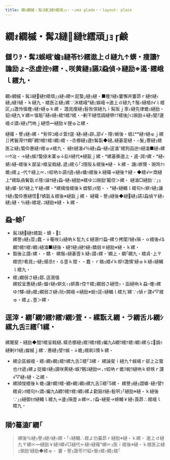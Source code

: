 ```yaml
---
title: 繝ｫ繝槭・髯ｽ縺縺ｾ繧頑｣ｮ・・uma glade・・layout: place
---
```



# 繝ｫ繝槭・髯ｽ縺縺ｾ繧頑｣ｮ 鹸

## 讎りｦ・髯ｽ蜈峨′蟾ｮ縺苓ｾｼ繧遨上ｄ縺九↑蠎・痩讓ｹ譫励ょｰ丞虚迚ｩ繧・､咲黄縺ｮ讌ｽ蝨偵→縺励※遏･繧峨ｌ繧九・
繝ｫ繝槭・髯ｽ縺縺ｾ繧頑｣ｮ縺ｯ縲∝屁蟄｣縺ｮ縺・■蟶ｸ縺ｫ窶懈丼窶昴ｒ縺ｾ縺ｨ縺｣縺ｦ縺・ｋ縺九・繧医≧縺ｪ縲∵沐繧峨°縺ｪ蜈峨→遨上ｄ縺九↑鬚ｨ縺梧ｵ√ｌ繧区｣ｮ譫怜慍蟶ｯ縺ｧ縺ゅｋ縲・ 
譫晁痩縺ｮ髫咎俣縺九ｉ髯阪ｊ豕ｨ縺先律蟾ｮ縺励・貂ｩ縺九￥縲∝慍髱｢縺ｫ縺ｯ繧ｳ繧ｱ繧・ｰ剰干縺悟調縺堺ｹｱ繧後∫ｩｺ豌励↓縺ｯ闃ｱ邊峨ｄ譛ｨ縺ｮ鬥吶ｊ縺悟━縺励￥貍ゅ≧縲・ 

縺薙・譽ｮ縺ｯ縲・*髣倅ｺ峨ｄ萓ｵ逡･縺ｨ縺ｯ辟｡邵√・隱ｿ蜥後・蝣ｴ**縺ｧ縺ゅｊ縲∬拷鬟溽ｳｻ繝｢繝ｳ繧ｹ繧ｿ繝ｼ繧・ｰ丞梛縺ｮ邊ｾ髴翫◆縺｡縺碁寔縺・∩髮｣謇縺ｮ繧医≧縺ｪ蟄伜惠縺ｧ繧ゅ≠繧九・ 
縺ｾ縺溘√％縺ｮ蝨ｰ縺ｫ逕溘″繧狗函迚ｩ縺溘■縺ｯ縲∽ｻ冶・→縺ｮ蜈ｱ蟄倬未菫ゅ↓髟ｷ縺代※縺翫ｊ縲・*縲碁撕遨上・遏･諤ｧ縲・*縺ｨ蜻ｼ縺ｰ繧後ｋ鄙呈ｧ繧呈戟縺､遞ｮ繧ら｢ｺ隱阪＆繧後※縺・ｋ縲・
譏ｼ螟懊・豌玲ｸｩ蟾ｮ繧ょｰ代↑縺上∝､ｩ蛟吶ｂ讌ｵ遶ｯ縺ｫ蟠ｩ繧後ｋ縺薙→縺後↑縺・◆繧√∝商縺上°繧臥凾鬢翫ｄ隱ｿ譟ｻ縺ｮ蝨ｰ縺ｨ縺励※繧ゆｺｺ豌励′鬮倥＞縲・ 
縺溘□縺励∵｣ｮ縺ｮ螂･豺ｱ縺上〒縺ｯ縲・*縲檎悛繧後ｋ螳郁ｭｷ閠・・*縺ｨ縺輔ｌ繧句ｷｨ螟ｧ縺ｪ讓ｹ縺ｮ蟄伜惠縺悟ｱ蜻翫＆繧後※縺翫ｊ縲・ 
縺薙・譽ｮ縺後◆縺縺ｮ讌ｽ蝨偵〒縺ｯ縺ｪ縺・％縺ｨ繧堤､ｺ縺励※縺・ｋ縲・
## 蝨ｰ蜍｢
- 髯ｽ縺縺ｾ繧翫・蠎・ｴ  
縲譽ｮ縺ｮ荳ｭ蠢・↓菴咲ｽｮ縺吶ｋ髢九￠縺溷ｹｳ蝨ｰ縲り拷闃ｱ縺ｫ隕・ｏ繧後√Δ繝ｳ繧ｹ繧ｿ繝ｼ縺溘■縺後・縺ｳ縺ｮ縺ｳ縺ｨ驕弱＃縺励※縺・ｋ縲・
- 豁後≧譛ｨ縲・・驕・ 
縲鬚ｨ縺碁壹ｋ縺ｨ譛ｨ縲・′繝上・繝｢繝九・繧貞･上〒繧倶ｸ肴晁ｭｰ縺ｪ蟆丞ｾ・る壹ｋ閠・・蠢・ｒ骼ｮ繧√ｋ蜉ｹ譫懊′縺ゅｋ縺ｨ縺輔ｌ繧九・
- 繧ｭ繝弱さ縺ｮ鄒､逕溷慍  
縲蛟呈惠縺ｮ蜻ｨ蝗ｲ縺ｫ螟夂ｨｮ螟壽ｧ倥↑繧ｭ繝弱さ縺悟ｯ・函縺吶ｋ蝨ｰ蟶ｯ縲ゆｸ驛ｨ縺ｮ繧ｭ繝弱さ縺ｯ阮ｬ闕峨→縺励※蛻ｩ逕ｨ縺輔ｌ繧九′縲∵ｯ偵ｒ謖√▽繧ゅ・繧ょ､壹＞縲・
## 逕滓・繝｢繝ｳ繧ｹ繧ｿ繝ｼ萓・- 縲翫え繝・ラ繝舌ル繝ｼ縲九舌Ξ繧｢1縲・ 
縲闍斐・縺励◆閠ｳ繧呈戟縺､蟆丞梛縺ｮ繧ｦ繧ｵ繧ｮ蝙九Δ繝ｳ繧ｹ繧ｿ繝ｼ縲らｴ譌ｩ縺剰ｷｳ縺ｭ蝗槭ｊ縲∵惠縺ｮ譬ｹ蜈・↓蟾｣繧剃ｽ懊ｋ縲・
- 縲企區蜈峨・繧ｨ繝ｫ繝ｪ繧ｹ縲九舌Ξ繧｢3縲・ 
縲譟斐ｉ縺九↑蜈峨ｒ郤上≧螯也ｲｾ遞ｮ縲ょ捉蝗ｲ縺ｮ讀咲黄縺ｨ蜈ｱ魑ｴ縺励∝､ｩ蛟吶ｒ蟾ｦ蜿ｳ縺吶ｋ蜉帙ｒ謖√▽縺ｨ縺・≧縲・
- 縲顔悛繧後ｋ蟾ｨ讓ｹ繝ｦ繧ｰ繝ｬ繝ｼ繝ｫ縲九舌Ξ繧｢5縲・ 
縲譽ｮ縺ｮ譛螂･縺ｧ譬ｹ繧貞ｼｵ繧句ｷｨ譛ｨ蝙九Δ繝ｳ繧ｹ繧ｿ繝ｼ縲よ勸谿ｵ縺ｯ髱呎ｭ｢縺励※縺・ｋ縺後∵｣ｮ縺御ｾｵ縺輔ｌ繧九→逶ｮ隕壹ａ縲∝､ｧ蝨ｰ縺斐→蜍輔￥縺ｨ莨昴∴繧峨ｌ繧九・
## 隕ｳ蟇溘Γ繝｢
> 縲後％縺ｮ譽ｮ縺ｧ縺ｯ縲・｢ｨ縺輔∴繧よ仂蟇昴ｒ縺励※縺・ｋ縲・ 
> 遨上ｄ縺九〒縲∝━縺励￥縺ｦ縲√□縺代←縺ｩ縺薙°縲∝ｮ医ｉ繧後※縺・ｋ繧医≧縺ｪ豌励′縺励◆縲ゅ・ 
> 窶・譽ｮ譫苓ｦｳ貂ｬ螢ｫ繧ｨ繝ｪ繧｢
